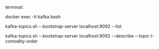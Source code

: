 terminal:

docker exec -ti kafka bash 

kafka-topics.sh --bootstrap-server localhost:9092 --list

kafka-topics.sh --bootstrap-server localhost:9092 --describe --topic t-comodity-order

